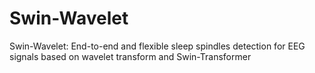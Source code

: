 # Swin-Wavelet
Swin-Wavelet: End-to-end and flexible sleep spindles detection for EEG signals based on wavelet transform and Swin-Transformer

